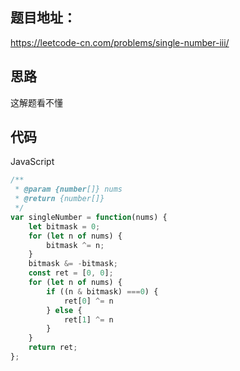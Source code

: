 ## 题目地址：

https://leetcode-cn.com/problems/single-number-iii/



## 思路

这解题看不懂



## 代码

JavaScript

```javascript
/**
 * @param {number[]} nums
 * @return {number[]}
 */
var singleNumber = function(nums) {
    let bitmask = 0;
    for (let n of nums) {
        bitmask ^= n;
    }
    bitmask &= -bitmask;
    const ret = [0, 0];
    for (let n of nums) {
        if ((n & bitmask) ===0) {
            ret[0] ^= n
        } else {
            ret[1] ^= n
        }
    }
    return ret;
};
```

